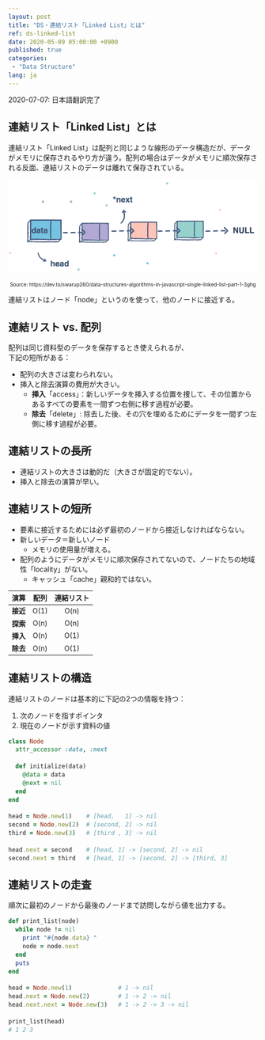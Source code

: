 ```yaml
---
layout: post
title: "DS・連結リスト「Linked List」とは"
ref: ds-linked-list
date: 2020-05-09 05:00:00 +0900
published: true
categories:
 - "Data Structure"
lang: ja
---
```


<div class="updated"> 
2020-07-07: 日本語翻訳完了
</div>

## 連結リスト「Linked List」とは

連結リスト「Linked List」は配列と同じような線形のデータ構造だが、データがメモリに保存されるやり方が違う。配列の場合はデータがメモリに順次保存される反面、連結リストのデータは離れて保存されている。

![Linked List image](assets/images/data-structure/linked-list/linkedlist.png)
<div style="font-size: 10px; text-align: center;">Source: https://dev.to/swarup260/data-structures-algorithms-in-javascript-single-linked-list-part-1-3ghg</div>

連結リストはノード「node」というのを使って、他のノードに接近する。

<div class="divider"></div>

## 連結リスト vs. 配列
配列は同じ資料型のデータを保存するとき使えられるが、<br>下記の短所がある：
- 配列の大きさは変わられない。
- 挿入と除去演算の費用が大きい。
  + **挿入**「access」：新しいデータを挿入する位置を捜して、その位置からあるすべての要素を一間ずつ右側に移す過程が必要。
  + **除去**「delete」: 除去した後、その穴を埋めるためにデータを一間ずつ左側に移す過程が必要。

<div class="divider"></div>

## 連結リストの長所
- 連結リストの大きさは動的だ（大きさが固定的でない）。
- 挿入と除去の演算が早い。

## 連結リストの短所
- 要素に接近するためには必ず最初のノードから接近しなければならない。
- 新しいデータ＝新しいノード
  + メモリの使用量が増える。
- 配列のようにデータがメモリに順次保存されてないので、ノードたちの地域性「locality」がない。
  + キャッシュ「cache」親和的ではない。

| 演算 | 配列 | 連結リスト |
|:---:|:---:|:---:|
|**接近**| O(1) | O(n) |
|**探索**| O(n) | O(n) |
|**挿入**| O(n) | O(1) |
|**除去**| O(n) | O(1) |

<div class="divider"></div>

## 連結リストの構造
連結リストのノードは基本的に下記の2つの情報を持つ：
1. 次のノードを指すポインタ
2. 現在のノードが示す資料の値 

```rb
class Node
  attr_accessor :data, :next
  
  def initialize(data)
    @data = data
    @next = nil
  end
end

head = Node.new(1)    # [head,   1] -> nil
second = Node.new(2)  # [second, 2] -> nil
third = Node.new(3)   # [third , 3] -> nil

head.next = second    # [head, 1] -> [second, 2] -> nil
second.next = third   # [head, 1] -> [second, 2] -> [third, 3]
```

## 連結リストの走査

順次に最初のノードから最後のノードまで訪問しながら値を出力する。
```rb
def print_list(node)
  while node != nil
    print "#{node.data} "
    node = node.next
  end
  puts
end

head = Node.new(1)             # 1 -> nil
head.next = Node.new(2)        # 1 -> 2 -> nil
head.next.next = Node.new(3)   # 1 -> 2 -> 3 -> nil

print_list(head)
# 1 2 3
```


